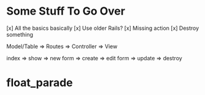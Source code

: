 # Some Stuff To Go Over
[x] All the basics basically
[x] Use older Rails?
[x] Missing action
[x] Destroy something

Model/Table => Routes => Controller => View

index => show => new form => create => edit form => update
=> destroy
# float_parade
